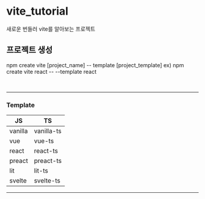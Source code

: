 # vite_tutorial

새로운 번들러 vite를 알아보는 프로젝트

## 프로젝트 생성
npm create vite [project_name] -- template [project_template]
ex) npm create vite react -- --template react

<br/>

---
### **Template**
| JS| TS|
|--|--|
|vanilla|vanilla-ts|
|vue |vue-ts|
|react| react-ts|
|preact| preact-ts|
|lit |lit-ts|
|svelte |svelte-ts|
---
